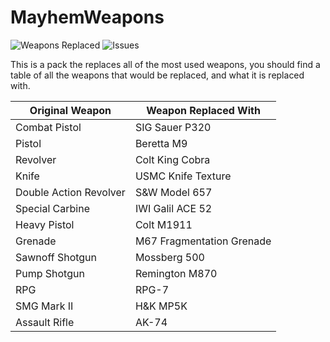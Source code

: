 # MayhemWeapons
![Weapons Replaced](https://img.shields.io/badge/Weapons%20Replaced-13-critical?style=for-the-badge&logo=github)
![Issues](https://img.shields.io/github/issues/MayhemStudios/MayhemWeapons?style=for-the-badge&logo=github-critical)


This is a pack the replaces all of the most used weapons, you should find a table of all the weapons that would be replaced, and what it is replaced with.

| Original Weapon | Weapon Replaced With |
|--|--|
| Combat Pistol | SIG Sauer P320 |
| Pistol | Beretta M9 |
| Revolver | Colt King Cobra |
| Knife | USMC Knife Texture |
| Double Action Revolver | S&W Model 657 |
| Special Carbine | IWI Galil ACE 52 |
| Heavy Pistol | Colt M1911 |
| Grenade | M67 Fragmentation Grenade |
| Sawnoff Shotgun | Mossberg 500 |
| Pump Shotgun | Remington M870 |
| RPG | RPG-7 |
| SMG Mark II | H&K MP5K |
| Assault Rifle | AK-74 |
